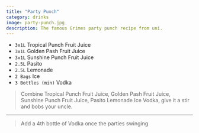 ```yaml
---
title: "Party Punch"
category: drinks
image: party-punch.jpg
description: The famous Grimes party punch recipe from uni.
---
```



* `3x1L` Tropical Punch Fruit Juice
* `3x1L` Golden Pash Fruit Juice
* `3x1L` Sunshine Punch Fruit Juice
* `2.5L` Pasito
* `2.5L` Lemonade
* `2 Bags` Ice
* `3 Bottles (min)` Vodka

> Combine Tropical Punch Fruit Juice, Golden Pash Fruit Juice, Sunshine Punch Fruit Juice, Pasito Lemonade Ice Vodka, give it a stir and bobs your uncle.

---

> Add a 4th bottle of Vodka once the parties swinging

